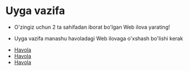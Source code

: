 # Uyga vazifa


- O'zingiz uchun 2 ta sahifadan iborat bo'lgan Web ilova yarating!

- Uyga vazifa manashu havoladagi Web ilovaga o'xshash bo'lishi kerak 

* [Havola](https://www.w3schools.com/html/tryit.asp?filename=tryhtml_attributes_img)
* [Havola](https://www.w3schools.com/html/tryit.asp?filename=tryhtml_headings)
* [Havola](https://www.w3schools.com/html/tryit.asp?filename=tryhtml_styles_background-color2)